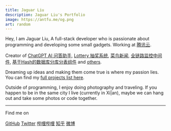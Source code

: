 ```yaml
---
title: Jaguar Liu
description: Jaguar Liu's Portfolio
image: https://antfu.me/og.png
art: random
---
```


Hey, I am Jaguar Liu, A full-stack developer who is passionate about programming and developing some small gadgets. Working at [<span i-fxemoji:penguin /> 腾讯云](https://cloud.tencent.com/).

Creator of [ChatGPT AI 问答助手](https://gitee.com/ashbur-e/chatbot-api-go), [Lottery 抽奖系统](https://gitee.com/ashbur-e/lottery), [菜鸟新闻](https://gitee.com/ashbur-e/rookie-news), [全链路监控中间件](https://gitee.com/ashbur-e/java-agent-link-monitoring), [基于Hash的数据库分库分表组件](https://gitee.com/ashbur-e/ashbur-db-router-spring-boot-starter) and [others](/projects).<br>

Dreaming up ideas and making them come true is where my passion lies. You can find my [full projects list here](/projects).

Outside of programming, I enjoy doing photography and traveling. If you happen to be in the same city I live (currently in Xi|an), maybe we can hang out and take some photos or code together.

<div flex-auto />

---

Find me on

<p flex="~ gap-3 wrap" class="mt--2!">
    <a href="https://github.com/Eumenides1" target="_blank"><span op75 i-simple-icons-github /> GitHub</a>
    <a href="https://www.twitter.com/jaguarliu" target="_blank"><span op75 i-ri-twitter-x-fill /> Twitter</a>
    <a href="https://space.bilibili.com/386200342" target="_blank"><span op75 i-simple-icons-bilibili /> 哔哩哔哩</a>
    <a href="https://www.zhihu.com/people/fei-xiang-de-la-la-la" target="_blank"><span op75 i-simple-icons-zhihu /> 知乎</a>
    <a href="https://weibo.com/u/7485197193" target="_blank"><span op75 i-simple-icons-sinaweibo /> 微博</a>
</p>
